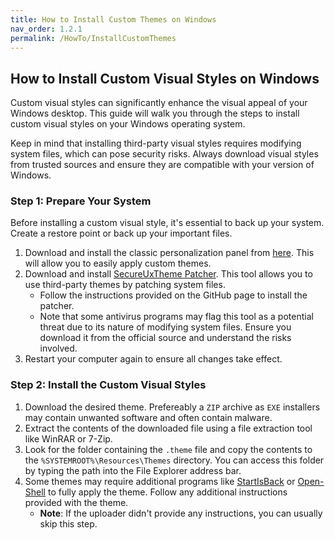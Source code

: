 ```yaml
---
title: How to Install Custom Themes on Windows
nav_order: 1.2.1
permalink: /HowTo/InstallCustomThemes
---
```


## How to Install Custom Visual Styles on Windows
Custom visual styles can significantly enhance the visual appeal of your Windows desktop. This guide will walk you through the steps to install custom visual styles on your Windows operating system.

Keep in mind that installing third-party visual styles requires modifying system files, which can pose security risks. Always download visual styles from trusted sources and ensure they are compatible with your version of Windows.

### Step 1: Prepare Your System
Before installing a custom visual style, it's essential to back up your system. Create a restore point or back up your important files.

1. Download and install the classic personalization panel from [here](https://www.tenforums.com/tutorials/6051-add-personalize-classic-context-menu-windows-10-a.html). This will allow you to easily apply custom themes.
2. Download and install [SecureUxTheme Patcher](https://github.com/namazso/SecureUxTheme/releases/latest). This tool allows you to use third-party themes by patching system files.
    - Follow the instructions provided on the GitHub page to install the patcher.
    - Note that some antivirus programs may flag this tool as a potential threat due to its nature of modifying system files. Ensure you download it from the official source and understand the risks involved.
3. Restart your computer again to ensure all changes take effect.

### Step 2: Install the Custom Visual Styles
1. Download the desired theme. Prefereably a `ZIP` archive as `EXE` installers may contain unwanted software and often contain malware.
2. Extract the contents of the downloaded file using a file extraction tool like WinRAR or 7-Zip.
3. Look for the folder containing the `.theme` file and copy the contents to the `%SYSTEMROOT%\Resources\Themes` directory. You can access this folder by typing the path into the File Explorer address bar.
4. Some themes may require additional programs like [StartIsBack](https://www.startisback.com/) or [Open-Shell](https://open-shell.github.io/) to fully apply the theme. Follow any additional instructions provided with the theme.
    - **Note**: If the uploader didn't provide any instructions, you can usually skip this step.
